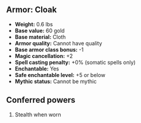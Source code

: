 ## Armor: Cloak

- **Weight:** 0.6 lbs
- **Base value:** 60 gold
- **Base material:** Cloth
- **Armor quality:** Cannot have quality
- **Base armor class bonus:** -1
- **Magic cancellation:** +2
- **Spell casting penalty:** +0% (somatic spells only)
- **Enchantable:** Yes
- **Safe enchantable level:** +5 or below
- **Mythic status:** Cannot be mythic

## Conferred powers

1. Stealth when worn
